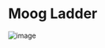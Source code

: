 # Moog Ladder
![image](https://github.com/soura-vvv/Moog-Ladder/assets/54107727/ad51b72b-b48e-4da5-b13b-ab57abee0ad9)
